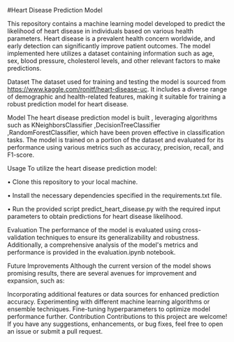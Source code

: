 #Heart Disease Prediction Model

This repository contains a machine learning model developed to predict the likelihood of heart disease in individuals based on various health parameters. Heart disease is a prevalent health concern worldwide, and early detection can significantly improve patient outcomes. The model implemented here utilizes a dataset containing information such as age, sex, blood pressure, cholesterol levels, and other relevant factors to make predictions.

Dataset
The dataset used for training and testing the model is sourced from https://www.kaggle.com/ronitf/heart-disease-uc. It includes a diverse range of demographic and health-related features, making it suitable for training a robust prediction model for heart disease.

Model
The heart disease prediction model is built , leveraging algorithms such as KNeighborsClassifier ,DecisionTreeClassifier ,RandomForestClassifier, which have been proven effective in classification tasks. The model is trained on a portion of the dataset and evaluated for its performance using various metrics such as accuracy, precision, recall, and F1-score.

Usage
To utilize the heart disease prediction model:

•	Clone this repository to your local machine.

•	Install the necessary dependencies specified in the requirements.txt file.

•	Run the provided script predict_heart_disease.py with the required input parameters to obtain predictions for heart disease likelihood.

Evaluation
The performance of the model is evaluated using cross-validation techniques to ensure its generalizability and robustness. Additionally, a comprehensive analysis of the model's metrics and performance is provided in the evaluation.ipynb notebook.

Future Improvements
Although the current version of the model shows promising results, there are several avenues for improvement and expansion, such as:

Incorporating additional features or data sources for enhanced prediction accuracy.
Experimenting with different machine learning algorithms or ensemble techniques.
Fine-tuning hyperparameters to optimize model performance further.
Contribution
Contributions to this project are welcome! If you have any suggestions, enhancements, or bug fixes, feel free to open an issue or submit a pull request.
